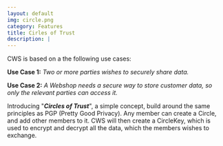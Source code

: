 ```yaml
---
layout: default
img: circle.png
category: Features
title: Cirles of Trust
description: |
---
```

CWS is based on a the following use cases:

<b>Use Case 1:</b> <i>Two or more parties wishes to securely share data.</i>

<b>Use Case 2:</b> <i>A Webshop needs a secure way to store customer data, so
only the relevant parties can access it.</i>

Introducing &quot;<b><i>Circles of Trust</i></b>&quot;, a simple concept, build
around the same principles as PGP (Pretty Good Privacy). Any member can create a
Circle, and add other members to it. CWS will then create a CircleKey, which is
used to encrypt and decrypt all the data, which the members wishes to exchange.
